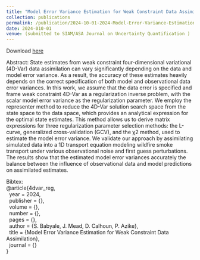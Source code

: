 ```yaml
---
title: "Model Error Variance Estimation for Weak Constraint Data Assimilation"
collection: publications
permalink: /publication/2024-10-01-2024-Model-Error-Variance-Estimation-for-Weak-Constraint-Data-Assimilation
date: 2024-010-01
venue: (submitted to SIAM/ASA Journal on Uncertainty Quantification )
---
```


Download [here](https://jodimead.github.io/files/papers/4dvar_reg.pdf)

Abstract: 
State estimates from weak constraint four-dimensional variational (4D-Var) data assimilation can vary significantly depending on the data and model error variance. As a result, the accuracy of these estimates heavily depends on the correct specification of both model and observational data error variances. In this work, we assume that the data error is specified and frame weak constraint 4D-Var as a regularization inverse problem, with the scalar model error variance as the regularization parameter. We employ the representer method to reduce the 4D-Var solution search space from the state space to the data space, which provides an analytical expression for the optimal state estimates. This method allows us to derive matrix expressions for three regularization parameter selection methods: the L-curve, generalized cross-validation (GCV), and the χ2 method, used to estimate the model error variance. We validate our approach by assimilating simulated data into a 1D transport equation modeling wildfire smoke transport under various observational noise and first guess perturbations. The results show that the estimated model error variances accurately the balance between the influence of observational data and model predictions on assimilated estimates. 


Bibtex:<br>
@article{4dvar_reg,<br>
&nbsp;  year = 2024,<br>
&nbsp;  publisher = {},<br>
&nbsp;  volume = {},<br>
&nbsp;  number = {},<br>
&nbsp;  pages = {},<br>
&nbsp; author = {S. Babyale, J. Mead, D. Calhoun, P. Azike},<br>
&nbsp; title = {Model Error Variance Estimation for Weak Constraint Data Assimilation},<br>
&nbsp;  journal = {}<br>
}
